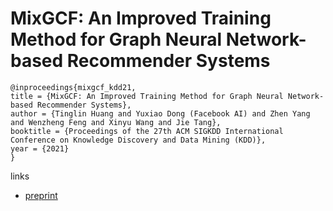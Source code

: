 # MixGCF: An Improved Training Method for Graph Neural Network-based Recommender Systems

```
@inproceedings{mixgcf_kdd21,
title = {MixGCF: An Improved Training Method for Graph Neural Network-based Recommender Systems},
author = {Tinglin Huang and Yuxiao Dong (Facebook AI) and Zhen Yang and Wenzheng Feng and Xinyu Wang and Jie Tang},
booktitle = {Proceedings of the 27th ACM SIGKDD International Conference on Knowledge Discovery and Data Mining (KDD)},
year = {2021}
}
```

links
- [preprint](https://keg.cs.tsinghua.edu.cn/jietang/publications/KDD21-Huang-et-al-MixGCF.pdf)

